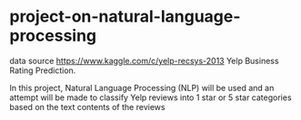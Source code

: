 # project-on-natural-language-processing

data source https://www.kaggle.com/c/yelp-recsys-2013 Yelp Business Rating Prediction.

In this project, Natural Language Processing (NLP) will be used and an attempt will be made to classify Yelp reviews into 1 star or 5 star categories based on the text contents of the reviews
